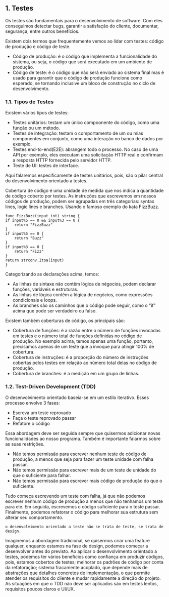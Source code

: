 ## 1. Testes

Os testes são fundamentais para o desenvolvimento de software. Com eles conseguimos detectar bugs, garantir a satisfação do cliente,
documentar, segurança, entre outros benefícios. 

Existem dois termos que frequentemente vemos ao lidar com testes: código de produção e código de teste. 
- Código de produção: é o código que implementa a funcionalidade do sistema, ou seja, o código que será executado em um ambiente de produção.
- Código de teste: é o código que não será enviado ao sistema final mas é usado para garantir que o código de produção funcione como esperado, se tornando inclusive
um bloco de construção no ciclo de desenvolvimento.

### 1.1. Tipos de Testes
Existem vários tipos de testes:
- Testes unitários: testam um único compoonente do código, como uma função ou um método.
- Testes de integração: testam o comportamento de um ou mias componentes em conjunto, como uma interação no banco de dados por exemplo.
- Testes end-to-end(E2E): abrangem todo o processo. No caso de uma API por exemplo, eles executam uma solicitação HTTP real e confirmam a resposta HTTP fornecida pelo servidor HTTP.
- Teste de UI: testes de interface.

Aqui falaremos especificamente de testes unitários, pois, são o pilar central do desenvolvimento orientado a testes.

Cobertura de código é uma unidade de medida que nos indica a quantidade de código coberto por testes. As instruções que escrevemos em nossos códigos de produção, podem ser agrupadas em três 
categorias: syntax lines, logic lines e branches. Usando o famoso exemplo do kata FizzBuzz.

    func FizzBuzz(input int) string {
	if input%5 == 0 && input%3 == 0 {
		return "FizzBuzz"
	}
	if input%5 == 0 {
		return "Buzz"
	}
	if input%3 == 0 {
		return "Fizz"
	}
	return strconv.Itoa(input)
    }

Categorizando as declarações acima, temos:
- As linhas de sintaxe não contêm lógica de négocios, podem declarar funções, variáveis e estruturas.
- As linhas de lógica contêm a lógica de negócios, como expressões condicionais e loops.
- As branches são os caminhos que o código pode seguir, como o "if" acima que pode ser verdadeiro ou falso.

Existem também coberturas de código, os principais são:
- Cobertura de funções: é a razão entre o número de funções invocadas em testes e o número total de funções definidas no código de produção.
No exemplo acima, temos apenas uma função, portanto, precisamos apenas de um teste que a invoque para atingir 100% de cobertura.
- Cobertura de instruções: é a proporção do número de instruções cobertas pelos testes em relação ao número total delas no código de produção.
- Cobertura de branches: é a medição em um grupo de linhas.

### 1.2. Test-Driven Development (TDD)
O desenvolvimento orientado baseia-se em um estilo iterativo. Esses processo envolve 3 fases:
- Escreva um teste reprovado
- Faça o teste reprovado passar
- Refatore o código 

Essa abordagem deve ser seguida sempre que quisermos adicionar novas funcionalidades ao nosso programa. Também é importante falarmos sobre as suas restrições.
- Não temos permissão para escrever nenhum teste de código de produção, a menos que seja para fazer um teste unidade com falha passar.
- Não temos permissão para escrever mais de um teste de unidade do que o suficiente para falhar.
- Não temos permissão para escrever mais código de produção do que o suficiente.

Tudo começa escrevendo um teste com falha, já que não podemos escrever nenhum código de produção a menos que não tenhamos um teste para ele. Em seguida, escrevemos o código suficiente 
para o teste passar. Finalmente, podemos refatorar o código para melhorar sua estrutura sem alterar seu comportamento.

    o desenvolvimento orientado a teste não se trata de teste, se trata de design.

Imaginemos a abordagem tradicional, se quisermos criar uma feature qualquer, enquanto estamos na fase de design, podemos começar a desenvolver antes do previsto.
Ao aplicar o desenvolvimento orientado a testes, podemos ter vários benefícios como confiança em produzir códigos, pois, estamos cobertos de testes; melhorar os padrões de código por
conta da refatoração; sistema fracamente acoplado, que depende mais de abstrações que detalhes concretos de implementação, o que permite atender os requisitos do cliente e mudar rapidamente a
direção do projeto. As situações em que o TDD não deve ser aplicados são em testes lentos, requisitos poucos claros e UI/UX.



